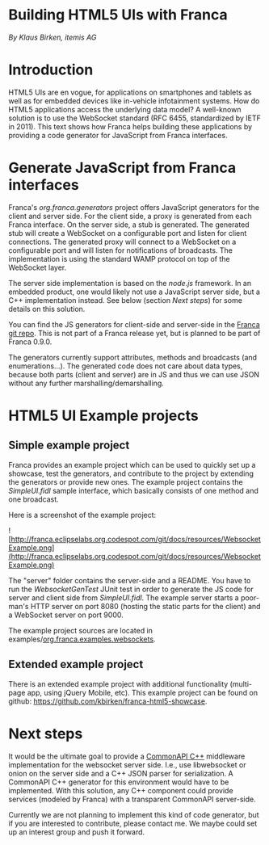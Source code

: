 # Building HTML5 UIs with Franca #

_By Klaus Birken, itemis AG_


# Introduction #

HTML5 UIs are en vogue, for applications on smartphones and tablets as well as for embedded devices like in-vehicle infotainment systems. How do HTML5 applications access the underlying data model? A well-known solution is to use the WebSocket standard (RFC 6455, standardized by IETF in 2011). This text shows how Franca helps building these applications by providing a code generator for JavaScript from Franca interfaces.

# Generate JavaScript from Franca interfaces #

Franca's _org.franca.generators_ project offers JavaScript generators for the client and server side. For the client side, a proxy is generated from each Franca interface. On the server side, a stub is generated. The generated stub will create a WebSocket on a configurable port and listen for client connections. The generated proxy will connect to a WebSocket on a configurable port and will listen for notifications of broadcasts. The implementation is using the standard WAMP protocol on top of the WebSocket layer.

The server side implementation is based on the _node.js_ framework. In an embedded product, one would likely not use a JavaScript server side, but a C++ implementation instead. See below (section _Next steps_) for some details on this solution.

You can find the JS generators for client-side and server-side in the [Franca git repo](http://code.google.com/a/eclipselabs.org/p/franca/source/browse/#git%2Fplugins%2Forg.franca.generators%2Fsrc%2Forg%2Ffranca%2Fgenerators%2Fwebsocket/). This is not part of a Franca release yet, but is planned to be part of Franca 0.9.0.

The generators currently support attributes, methods and broadcasts (and enumerations...).
The generated code does not care about data types, because both parts (client and server) are in JS and thus we can use JSON without any further marshalling/demarshalling.


# HTML5 UI Example projects #

## Simple example project ##

Franca provides an example project which can be used to quickly set up a showcase, test the generators, and contribute to the project by extending the generators or provide new ones. The example project contains the _SimpleUI.fidl_ sample interface, which basically consists of one method and one broadcast.

Here is a screenshot of the example project:

![http://franca.eclipselabs.org.codespot.com/git/docs/resources/WebsocketExample.png](http://franca.eclipselabs.org.codespot.com/git/docs/resources/WebsocketExample.png)

The "server" folder contains the server-side and a README. You have to run the _WebsocketGenTest_ JUnit test in order to generate the JS code for server and client side from _SimpleUI.fidl_. The example server starts a poor-man's HTTP server on port 8080 (hosting the static parts for the client) and a WebSocket server on port 9000.

The example project sources are located in examples/[org.franca.examples.websockets](http://code.google.com/a/eclipselabs.org/p/franca/source/browse/#git%2Fexamples%2Forg.franca.examples.websockets/).

## Extended example project ##

There is an extended example project with additional functionality (multi-page app,
using jQuery Mobile, etc). This example project can be found on github:
https://github.com/kbirken/franca-html5-showcase.


# Next steps #

It would be the ultimate goal to provide a [CommonAPI C++](http://projects.genivi.org/commonapi/) middleware implementation for the websocket server side. I.e., use libwebsocket or onion on the server side and a C++ JSON parser for serialization. A CommonAPI C++ generator for this environment would have to be implemented. With this solution, any C++ component could provide services (modeled by Franca) with a transparent CommonAPI server-side.

Currently we are not planning to implement this kind of code generator, but if you are interested to contribute, please contact me. We maybe could set up an interest group and push it forward.